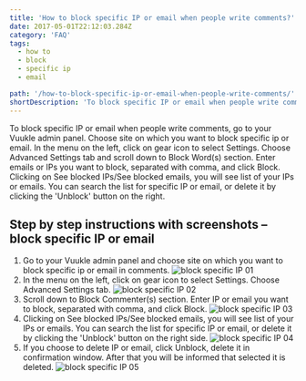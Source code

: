 ```yaml
---
title: 'How to block specific IP or email when people write comments?'
date: 2017-05-01T22:12:03.284Z
category: 'FAQ'
tags:
  - how to
  - block
  - specific ip
  - email

path: '/how-to-block-specific-ip-or-email-when-people-write-comments/'
shortDescription: 'To block specific IP or email when people write comments, go to your Vuukle admin panel. Choose site on which you want to block specific ip or email. '
---
```


To block specific IP or email when people write comments, go to your Vuukle admin panel. Choose site on which you want to block specific ip or email. In the menu on the left, click on gear icon to select Settings. Choose Advanced Settings tab and scroll down to Block Word(s) section. Enter emails or IPs you want to block, separated with comma, and click Block. Clicking on See blocked IPs/See blocked emails, you will see list of your IPs or emails. You can search the list for specific IP or email, or delete it by clicking the 'Unblock' button on the right.

## Step by step instructions with screenshots – block specific IP or email

1. Go to your Vuukle admin panel and choose site on which you want to block specific ip or email in comments.
   ![block specific IP 01](/img/how-to-block-specific-ip-or-email-when-people-write-comments-img-1.jpg)
2. In the menu on the left, click on gear icon to select Settings. Choose Advanced Settings tab.
   ![block specific IP 02](/img/how-to-block-specific-ip-or-email-when-people-write-comments-img-2.jpg)
3. Scroll down to Block Commenter(s) section. Enter IP or email you want to block, separated with comma, and click Block.
   ![block specific IP 03](/img/how-to-block-specific-ip-or-email-when-people-write-comments-img-3.jpg)
4. Clicking on See blocked IPs/See blocked emails, you will see list of your IPs or emails. You can search the list for specific IP or email, or delete it by clicking the 'Unblock' button on the right side.
   ![block specific IP 04](/img/how-to-block-specific-ip-or-email-when-people-write-comments-img-4.jpg)
5. If you choose to delete IP or email, click Unblock, delete it in confirmation window. After that you will be informed that selected it is deleted.
   ![block specific IP 05](/img/how-to-block-specific-ip-or-email-when-people-write-comments-img-5.jpg)
